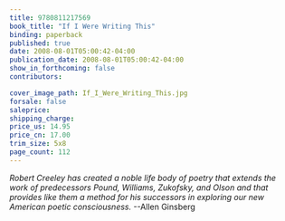 ```yaml
---
title: 9780811217569
book_title: "If I Were Writing This"
binding: paperback
published: true
date: 2008-08-01T05:00:42-04:00
publication_date: 2008-08-01T05:00:42-04:00
show_in_forthcoming: false
contributors:

cover_image_path: If_I_Were_Writing_This.jpg
forsale: false
saleprice:
shipping_charge:
price_us: 14.95
price_cn: 17.00
trim_size: 5x8
page_count: 112
---
```

_Robert Creeley has created a noble life body of poetry that extends the work of predecessors Pound, Williams, Zukofsky, and Olson and that provides like them a method for his successors in exploring our new American poetic consciousness._ --Allen Ginsberg

